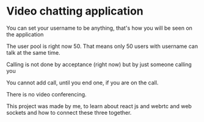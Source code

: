 # Video chatting application

You can set your username to be anything, that's how you will be seen on the application

The user pool is right now 50. That means only 50 users with username can talk at the same time.

Calling is not done by acceptance (right now) but by just someone calling you

You cannot add call, until you end one, if you are on the call.

There is no video conferencing.

This project was made by me, to learn about react js and webrtc and web sockets and how to connect these three together.